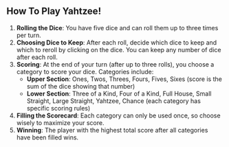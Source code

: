 ## How To Play Yahtzee! 

1. **Rolling the Dice**: You have five dice and can roll them up to three times per turn.
2. **Choosing Dice to Keep**: After each roll, decide which dice to keep and which to reroll by clicking on the dice. You can keep any number of dice after each roll.
3. **Scoring**: At the end of your turn (after up to three rolls), you choose a category to score your dice. Categories include:
    - **Upper Section**: Ones, Twos, Threes, Fours, Fives, Sixes (score is the sum of the dice showing that number)
    - **Lower Section**: Three of a Kind, Four of a Kind, Full House, Small Straight, Large Straight, Yahtzee, Chance (each category has specific scoring rules)
4. **Filling the Scorecard**: Each category can only be used once, so choose wisely to maximize your score.
5. **Winning**: The player with the highest total score after all categories have been filled wins.
